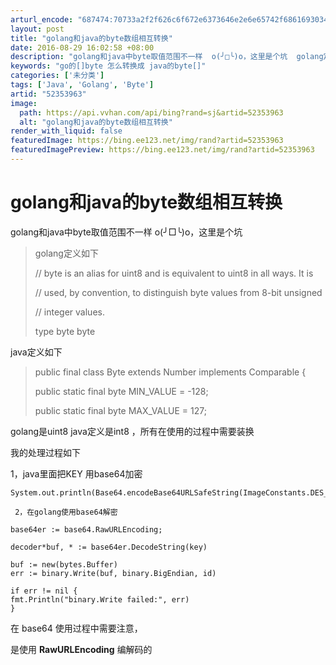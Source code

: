 ```yaml
---
arturl_encode: "687474:70733a2f2f626c6f672e6373646e2e6e65742f686169303436:2f61727469636c652f64657461696c732f3532333533393633"
layout: post
title: "golang和java的byte数组相互转换"
date: 2016-08-29 16:02:58 +08:00
description: "golang和java中byte取值范围不一样  o(╯□╰)o，这里是个坑  golang定义如下"
keywords: "go的[]byte 怎么转换成 java的byte[]"
categories: ['未分类']
tags: ['Java', 'Golang', 'Byte']
artid: "52353963"
image:
  path: https://api.vvhan.com/api/bing?rand=sj&artid=52353963
  alt: "golang和java的byte数组相互转换"
render_with_liquid: false
featuredImage: https://bing.ee123.net/img/rand?artid=52353963
featuredImagePreview: https://bing.ee123.net/img/rand?artid=52353963
---
```


# golang和java的byte数组相互转换

golang和java中byte取值范围不一样 o(╯□╰)o，这里是个坑

> golang定义如下
>   
> // byte is an alias for uint8 and is equivalent to uint8 in all ways. It is
>   
> // used, by convention, to distinguish byte values from 8-bit unsigned
>   
> // integer values.
>   
> type byte byte

java定义如下

> public final class Byte extends Number implements Comparable {
>   
> public static final byte MIN_VALUE = -128;
>   
> public static final byte MAX_VALUE = 127;

golang是uint8 java定义是int8 ，所有在使用的过程中需要装换

我的处理过程如下
  
1，java里面把KEY 用base64加密

```
System.out.println(Base64.encodeBase64URLSafeString(ImageConstants.DES_KEY));
```

```
 2，在golang使用base64解密

```

```
base64er := base64.RawURLEncoding;

decoder*buf, * := base64er.DecodeString(key)

buf := new(bytes.Buffer)
err := binary.Write(buf, binary.BigEndian, id)

if err != nil {
fmt.Println("binary.Write failed:", err)
}
```

在 base64 使用过程中需要注意，
  
是使用
**RawURLEncoding**
编解码的